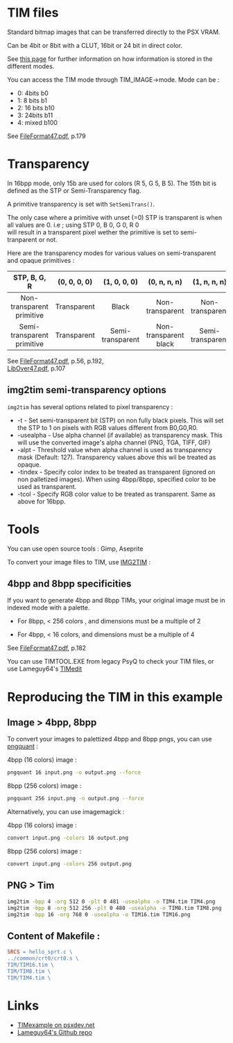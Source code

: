 # TIM files

Standard bitmap images that can be transferred directly to the PSX VRAM.

Can be 4bit or 8bit with a CLUT, 16bit or 24 bit in direct color.  

See [this page](https://www.fourcc.org/pixel-format/rgb-bi_rgb/) for further information on how information is stored in the different modes.  

You can access the TIM mode through TIM_IMAGE->mode. 
Mode can be :

  * 0: 4bits   b0
  * 1: 8 bits  b1
  * 2: 16 bits b10
  * 3: 24bits  b11
  * 4: mixed   b100

See [FileFormat47.pdf](http://psx.arthus.net/sdk/Psy-Q/DOCS/FileFormat47.pdf), p.179

# Transparency

In 16bpp mode, only 15b are used for colors (R 5, G 5, B 5). The 15th bit is defined as the STP or Semi-Transparency flag.  

A primitive transparency is set with `SetSemiTrans()`.  

The only case where a primitive with unset (=0) STP is transparent is when all values are 0.  i.e ; using STP 0, B 0, G 0, R 0  
will result in a transparent pixel wether the primitive is set to semi-tranparent or not.  

Here are the transparency modes for various values on semi-transparent and opaque primitives :

 | STP, B, G, R | (0, 0, 0, 0) | (1, 0, 0, 0) | (0, n, n, n) | (1, n, n, n) |
 | :-: | :-: | :-: | :-: | :-: |
 | Non-transparent primitive | Transparent | Black | Non-transparent |  Non-transparent |  
 | Semi-transparent primitive | Transparent | Semi-transparent  | Non-transparent black |  Semi-transparent  |  

See [FileFormat47.pdf](http://psx.arthus.net/sdk/Psy-Q/DOCS/FileFormat47.pdf), p.56, p.192,   
[LibOver47.pdf](http://psx.arthus.net/sdk/Psy-Q/DOCS/LibOver47.pdf), p.107

## img2tim semi-transparency options

`img2tim` has several options related to pixel transparency :  

 * -t            - Set semi-transparent bit (STP) on non fully black pixels. This will set the STP to 1 on pixels with RGB values different from B0,G0,R0.
 * -usealpha     - Use alpha channel (if available) as transparency mask. This will use the converted image's alpha channel (PNG, TGA, TIFF, GIF)
 * -alpt <value> - Threshold value when alpha channel is used as transparency mask (Default: 127). Transparency values above this wil be treated as opaque.
 * -tindex <col> - Specify color index to be treated as transparent (ignored on non palletized images). When using 4bpp/8bpp, specified color to be used as transparent.
 * -tcol <r g b> - Specify RGB color value to be treated as transparent. Same as above for 16bpp.

# Tools

You can use open source tools : Gimp, Aseprite

To convert your image files to TIM, use [IMG2TIM](https://github.com/Lameguy64/img2tim) :

## 4bpp and 8bpp specificities 

If you want to generate 4bpp and 8bpp TIMs, your original image must be in indexed mode with a palette.

  * For 8bpp, < 256 colors , and dimensions must be a multiple of 2

  * For 4bpp, < 16 colors, and dimensions must be a multiple of 4
  
See [FileFormat47.pdf](http://psx.arthus.net/sdk/Psy-Q/DOCS/FileFormat47.pdf), p.182

You can use TIMTOOL.EXE from legacy PsyQ to check your TIM files, or use Lameguy64's [TIMedit](https://github.com/Lameguy64/TIMedit)

# Reproducing the TIM in this example

## Image > 4bpp, 8bpp

To convert your images to palettized 4bpp and 8bpp pngs, you can use [pngquant](https://pngquant.org/) :

4bpp (16 colors) image :

```bash
pngquant 16 input.png -o output.png --force 
```
8bpp (256 colors) image :

```bash
pngquant 256 input.png -o output.png --force 
```
 
Alternatively, you can use imagemagick :

4bpp (16 colors) image :

```bash
convert input.png -colors 16 output.png 
```
8bpp (256 colors) image :

```bash
convert input.png -colors 256 output.png
```

## PNG > Tim

```bash
img2tim -bpp 4 -org 512 0 -plt 0 481 -usealpha -o TIM4.tim TIM4.png 
img2tim -bpp 8 -org 512 256 -plt 0 480 -usealpha -o TIM8.tim TIM8.png 
img2tim -bpp 16 -org 768 0 -usealpha -o TIM16.tim TIM16.png 
```
## Content of Makefile :

```mk
SRCS = hello_sprt.c \
../common/crt0/crt0.s \
TIM/TIM16.tim \
TIM/TIM8.tim \
TIM/TIM4.tim \
```

# Links 

  * [TIMexample on psxdev.net](http://www.psxdev.net/forum/viewtopic.php?f=64&t=313)
  * [Lameguy64's Github repo](https://github.com/Lameguy64)
